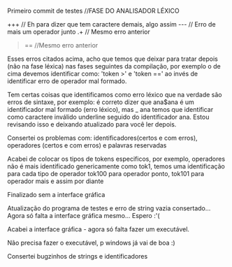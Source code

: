 Primeiro commit de testes
//FASE DO ANALISADOR LÉXICO

+++ // Eh para dizer que tem caractere demais, algo assim
--- // Erro de mais um operador junto
.+ // Mesmo erro anterior
>== //Mesmo erro anterior

Esses erros citados acima, acho que temos que deixar para tratar depois (não na fase léxica) nas fases seguintes da compilação, por exemplo o de cima devemos identificar como: 'token >' e 'token ==' ao invés de identificar erro de operador mal formado.

Tem certas coisas que identificamos como erro léxico que na verdade são erros de sintaxe, por exemplo: é correto dizer que ana$ana é um identificador mal formado (erro léxico), mas _ ana temos que identificar como caractere inválido underline seguido do identificador ana. Estou revisando isso e deixando atualizado para você ler depois.

Consertei os problemas com: identificadores(certos e com erros), operadores (certos e com erros) e palavras reservadas

Acabei de colocar os tipos de tokens especificos, por exemplo, operadores não é mais identificado genericamente como tok1, temos uma identificação para cada tipo de operador tok100 para operador ponto, tok101 para operador mais e assim por diante

Finalizado sem a interface gráfica

Atualização do programa de testes e erro de string vazia consertado... Agora só falta a interface gráfica mesmo... Espero :'(

Acabei a interface gráfica - agora só falta fazer um executável.

Não precisa fazer o executável, p windows já vai de boa :)

Consertei bugzinhos de strings e identificadores
